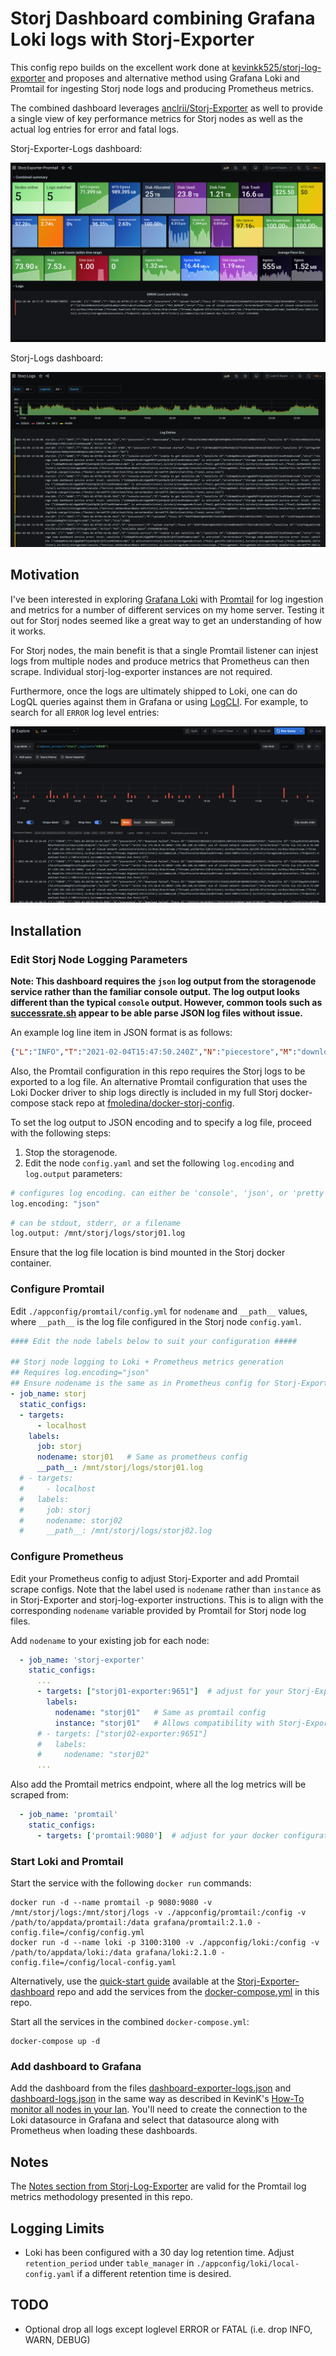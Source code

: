 # Storj Dashboard combining Grafana Loki logs with Storj-Exporter

This config repo builds on the excellent work done at [kevinkk525/storj-log-exporter](https://github.com/kevinkk525/storj-log-exporter) and proposes and alternative method using Grafana Loki and Promtail for ingesting Storj node logs and producing Prometheus metrics.

The combined dashboard leverages [anclrii/Storj-Exporter](https://github.com/anclrii/Storj-Exporter) as well to provide a single view of key performance metrics for Storj nodes as well as the actual log entries for error and fatal logs.

Storj-Exporter-Logs dashboard:

![Storj-Exporter-Promtail](./dashboard-exporter-logs.PNG)

Storj-Logs dashboard:

![Storj-Logs](./dashboard-logs.PNG)

## Motivation

I've been interested in exploring [Grafana Loki](https://grafana.com/oss/loki/) with [Promtail](https://grafana.com/docs/loki/latest/clients/promtail/) for log ingestion and metrics for a number of different services on my home server. Testing it out for Storj nodes seemed like a great way to get an understanding of how it works.

For Storj nodes, the main benefit is that a single Promtail listener can injest logs from multiple nodes and produce metrics that Prometheus can then scrape. Individual storj-log-exporter instances are not required.

Furthermore, once the logs are ultimately shipped to Loki, one can do LogQL queries against them in Grafana or using [LogCLI](https://grafana.com/docs/loki/latest/getting-started/logcli/). For example, to search for all `ERROR` log level entries:

![LogQL](logQL.PNG)

## Installation
### Edit Storj Node Logging Parameters

**Note: This dashboard requires the `json` log output from the storagenode service rather than the familiar console output. The log output looks different than the typical `console` output. However, common tools such as [successrate.sh](https://github.com/ReneSmeekes/storj_success_rate) appear to be able parse JSON log files without issue.**

An example log line item in JSON format is as follows:

```json
{"L":"INFO","T":"2021-02-04T15:47:50.240Z","N":"piecestore","M":"download started","Piece ID":"H5MHLOAWQBOZKVABCF5SXROFFON2HSKZNSMFJSICIRDEFNRKZVBA","Satellite ID":"1wFTAgs9DP5RSnCqKV1eLf6N9wtk4EAtmN5DpSxcs8EjT69tGE","Action":"GET"}
```

Also, the Promtail configuration in this repo requires the Storj logs to be exported to a log file. An alternative Promtail configuration that uses the Loki Docker driver to ship logs directly is included in my full Storj docker-compose stack repo at [fmoledina/docker-storj-config](https://github.com/fmoledina/docker-storj-config).

To set the log output to JSON encoding and to specify a log file, proceed with the following steps:
1. Stop the storagenode.
2. Edit the node `config.yaml` and set the following `log.encoding` and `log.output` parameters:

```bash
# configures log encoding. can either be 'console', 'json', or 'pretty'.
log.encoding: "json"
```

```bash
# can be stdout, stderr, or a filename
log.output: /mnt/storj/logs/storj01.log
```

Ensure that the log file location is bind mounted in the Storj docker container.

### Configure Promtail

Edit `./appconfig/promtail/config.yml` for `nodename` and `__path__` values, where `__path__` is the log file configured in the Storj node `config.yaml`.

```yaml
#### Edit the node labels below to suit your configuration #####

## Storj node logging to Loki + Prometheus metrics generation
## Requires log.encoding="json"
## Ensure nodename is the same as in Prometheus config for Storj-Exporter
- job_name: storj
  static_configs:
  - targets:
      - localhost
    labels:
      job: storj
      nodename: storj01   # Same as prometheus config
      __path__: /mnt/storj/logs/storj01.log
  # - targets:
  #     - localhost
  #   labels:
  #     job: storj
  #     nodename: storj02
  #     __path__: /mnt/storj/logs/storj02.log
```

### Configure Prometheus

Edit your Prometheus config to adjust Storj-Exporter and add Promtail scrape configs. Note that the label used is `nodename` rather than `instance` as in Storj-Exporter and storj-log-exporter instructions. This is to align with the corresponding `nodename` variable provided by Promtail for Storj node log files.

Add `nodename` to your existing job for each node:
```yaml
  - job_name: 'storj-exporter'
    static_configs:
      ...
      - targets: ["storj01-exporter:9651"]  # adjust for your Storj-Exporter installation
        labels:
          nodename: "storj01"   # Same as promtail config
          instance: "storj01"   # Allows compatibility with Storj-Exporter-Dashboard
      # - targets: ["storj02-exporter:9651"]
      #   labels:
      #     nodename: "storj02"
      ...
```

Also add the Promtail metrics endpoint, where all the log metrics will be scraped from:

```yaml
  - job_name: 'promtail'
    static_configs:
      - targets: ['promtail:9080']  # adjust for your docker configuration (i.e. localhost:9080 if forwarding ports)
```

### Start Loki and Promtail

Start the service with the following `docker run` commands:

```shell
docker run -d --name promtail -p 9080:9080 -v /mnt/storj/logs:/mnt/storj/logs -v ./appconfig/promtail:/config -v /path/to/appdata/promtail:/data grafana/promtail:2.1.0 -config.file=/config/config.yml
docker run -d --name loki -p 3100:3100 -v ./appconfig/loki:/config -v /path/to/appdata/loki:/data grafana/loki:2.1.0 -config.file=/config/local-config.yaml
```

Alternatively, use the [quick-start guide](https://github.com/anclrii/Storj-Exporter-dashboard/tree/master/quick_start) available at the [Storj-Exporter-dashboard](https://github.com/anclrii/Storj-Exporter-dashboard) repo and add the services from the [docker-compose.yml](./docker-compose.yml) in this repo.

Start all the services in the combined `docker-compose.yml`:

```shell
docker-compose up -d
```

### Add dashboard to Grafana

Add the dashboard from the files [dashboard-exporter-logs.json](./dashboard-exporter-logs.json) and [dashboard-logs.json](./dashboard-logs.json) in the same way as described in KevinK's [How-To monitor all nodes in your lan](https://forum.storj.io/t/how-to-monitor-all-nodes-in-your-lan-using-prometheus-grafana-linux-using-docker). You'll need to create the connection to the Loki datasource in Grafana and select that datasource along with Prometheus when loading these dashboards.

## Notes

The [Notes section from Storj-Log-Exporter](https://github.com/kevinkk525/storj-log-exporter#notes) are valid for the Promtail log metrics methodology presented in this repo.

## Logging Limits

- Loki has been configured with a 30 day log retention time. Adjust `retention_period` under `table_manager` in `./appconfig/loki/local-config.yaml` if a different retention time is desired.

## TODO

- Optional drop all logs except loglevel ERROR or FATAL (i.e. drop INFO, WARN, DEBUG)